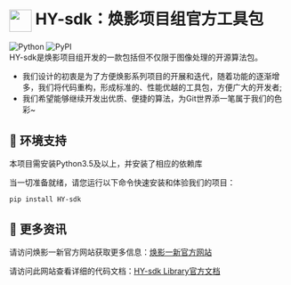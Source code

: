 <a href="https://sm.ms/image/d5xjVorIum6qGKH" target="_blank"><img src="https://i.loli.net/2021/09/23/d5xjVorIum6qGKH.png" width="40" align="center" ></a>  HY-sdk：焕影项目组官方工具包
===
![Python](https://img.shields.io/badge/language-Python-orange.svg) ![PyPI](https://img.shields.io/pypi/v/HY-sdk)   
HY-sdk是焕影项目组开发的一款包括但不仅限于图像处理的开源算法包。  
  * 我们设计的初衷是为了方便焕影系列项目的开展和迭代，随着功能的逐渐增多，我们将代码重构，形成标准的、性能优越的工具包，方便广大的开发者;
  * 我们希望能够继续开发出优质、便捷的算法，为Git世界添一笔属于我们的色彩~
  

## 👾 环境支持
本项目需安装Python3.5及以上，并安装了相应的依赖库  
  
当一切准备就绪，请您运行以下命令快速安装和体验我们的项目：
```shell
pip install HY-sdk
```
## 🎃 更多资讯
  
请访问焕影一新官方网站获取更多信息：[焕影一新官方网站](https://hivisionai.com)  

请访问此网站查看详细的代码文档：[HY-sdk Library官方文档](https://ui5mw5zwzs.feishu.cn/wiki/wikcneIDML7IFqIRl5dhzGZro4f)
